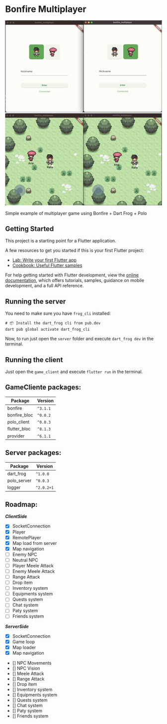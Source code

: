 # Bonfire Multiplayer

![](https://raw.githubusercontent.com/RafaelBarbosatec/bonfire_multiplayer/main/imgs/screenshot1.png)
![](https://raw.githubusercontent.com/RafaelBarbosatec/bonfire_multiplayer/main/imgs/screenshot2.png)

Simple example of multiplayer game using Bonfire + Dart Frog + Polo

## Getting Started

This project is a starting point for a Flutter application.

A few resources to get you started if this is your first Flutter project:

- [Lab: Write your first Flutter app](https://docs.flutter.dev/get-started/codelab)
- [Cookbook: Useful Flutter samples](https://docs.flutter.dev/cookbook)

For help getting started with Flutter development, view the
[online documentation](https://docs.flutter.dev/), which offers tutorials,
samples, guidance on mobile development, and a full API reference.


## Running the server

You need to make sure you have `frog_cli` installed:
```
# 📦 Install the dart_frog cli from pub.dev
dart pub global activate dart_frog_cli
```

Now, to run just open the `server` folder and execute `dart_frog dev` in the terminal.

## Running the client

Just open the `game_client` and execute `flutter run` in the terminal.

## GameCliente packages:

| Package    | Version |
| -------- | ------- |
| bonfire  | `^3.1.1`    |
| bonfire_bloc | `^0.0.2`     |
| polo_client    | `^0.0.3`    |
| flutter_bloc    | `^8.1.3`    |
| provider    | `^6.1.1`    |

## Server packages:

| Package    | Version |
| -------- | ------- |
| dart_frog  | `^1.0.0`    |
| polo_server    | `^0.0.3`    |
| logger | `^2.0.2+1`     |

## Roadmap:

***ClientSide***

- [x] SocketConnection
- [x] Player
- [x] RemotePlayer
- [x] Map load from server
- [x] Map navigation
- [ ] Enemy NPC
- [ ] Neutral NPC
- [ ] Player Meele Attack
- [ ] Enemy Meele Attack
- [ ] Range Attack
- [ ] Drop item
- [ ] Inventory system
- [ ] Equipments system
- [ ] Quests system
- [ ] Chat system
- [ ] Paty system 
- [ ] Friends system

***ServerSide***

- [x] SocketConnection
- [x] Game loop
- [x] Map loader
- [x] Map navigation
- [] NPC Movements
- [] NPC Vision
- [] Meele Attack
- [] Range Attack
- [] Drop item
- [] Inventory system
- [] Equipments system
- [] Quests system
- [] Chat system
- [] Paty system
- [] Friends system
